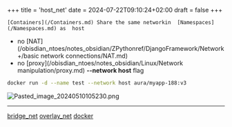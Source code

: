 +++
title = 'host_net'
date = 2024-07-22T09:10:24+02:00
draft = false
+++

    [Containers](/Containers.md) Share the same networkin  [Namespaces](/Namespaces.md) as  host 
- no [NAT](/obisdian_ntoes/notes_obsidian/ZPythonref/DjangoFramework/Network+/basic network connections/NAT.md)
- no [proxy](/obisdian_ntoes/notes_obsidian/Linux/Network manipulation/proxy.md) 
**--network host**  flag
```bash
docker run -d --name test --network host aura/myapp-188:v3
```
 

![Pasted_image_20240510105230.png](/Pasted_image_20240510105230.png)



---
[bridge_net](/bridge_net.md) [overlay_net](/overlay_net.md) [docker](/obisdian_ntoes/notes_obsidian/Linux/Docker/docker.md)